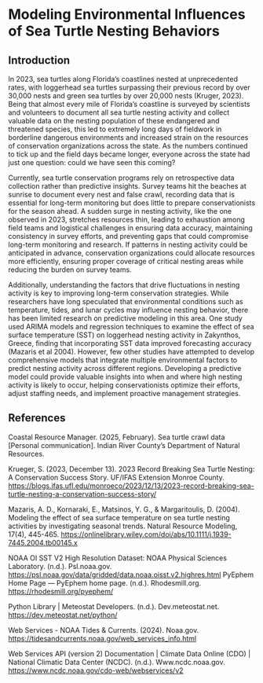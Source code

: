 # Modeling Environmental Influences of Sea Turtle Nesting Behaviors

## Introduction
In 2023, sea turtles along Florida’s coastlines nested at unprecedented rates, with loggerhead sea turtles surpassing their previous record by over 30,000 nests and green sea turtles by over 20,000 nests (Kruger, 2023). Being that almost every mile of Florida’s coastline is surveyed by scientists and volunteers to document all sea turtle nesting activity and collect valuable data on the nesting population of these endangered and threatened species, this led to extremely long days of fieldwork in borderline dangerous environments and increased strain on the resources of conservation organizations across the state. As the numbers continued to tick up and the field days became longer, everyone across the state had just one question: could we have seen this coming?

Currently, sea turtle conservation programs rely on retrospective data collection rather than predictive insights. Survey teams hit the beaches at sunrise to document every nest and false crawl, recording data that is essential for long-term monitoring but does little to prepare conservationists for the season ahead. A sudden surge in nesting activity, like the one observed in 2023, stretches resources thin, leading to exhaustion among field teams and logistical challenges in ensuring data accuracy, maintaining consistency in survey efforts, and preventing gaps that could compromise long-term monitoring and research. If patterns in nesting activity could be anticipated in advance, conservation organizations could allocate resources more efficiently, ensuring proper coverage of critical nesting areas while reducing the burden on survey teams.

Additionally, understanding the factors that drive fluctuations in nesting activity is key to improving long-term conservation strategies. While researchers have long speculated that environmental conditions such as temperature, tides, and lunar cycles may influence nesting behavior, there has been limited research on predictive modeling in this area. One study used ARIMA models and regression techniques to examine the effect of sea surface temperature (SST) on loggerhead nesting activity in Zakynthos, Greece, finding that incorporating SST data improved forecasting accuracy (Mazaris et al 2004). However, few other studies have attempted to develop comprehensive models that integrate multiple environmental factors to predict nesting activity across different regions. Developing a predictive model could provide valuable insights into when and where high nesting activity is likely to occur, helping conservationists optimize their efforts, adjust staffing needs, and implement proactive management strategies.

## References
Coastal Resource Manager. (2025, February). Sea turtle crawl data [Personal communication]. Indian River County’s Department of Natural Resources. 

Krueger, S. (2023, December 13). 2023 Record Breaking Sea Turtle Nesting: A Conservation Success Story. UF/IFAS Extension Monroe County. https://blogs.ifas.ufl.edu/monroeco/2023/12/13/2023-record-breaking-sea-turtle-nesting-a-conservation-success-story/

Mazaris, A. D., Kornaraki, E., Matsinos, Y. G., & Margaritoulis, D. (2004). Modeling the effect of sea surface temperature on sea turtle nesting activities by investigating seasonal trends. Natural Resource Modeling, 17(4), 445-465. https://onlinelibrary.wiley.com/doi/abs/10.1111/j.1939-7445.2004.tb00145.x 

NOAA OI SST V2 High Resolution Dataset: NOAA Physical Sciences Laboratory. (n.d.). Psl.noaa.gov. https://psl.noaa.gov/data/gridded/data.noaa.oisst.v2.highres.html 
PyEphem Home Page — PyEphem home page. (n.d.). Rhodesmill.org. https://rhodesmill.org/pyephem/ 

Python Library | Meteostat Developers. (n.d.). Dev.meteostat.net. https://dev.meteostat.net/python/ 

Web Services - NOAA Tides & Currents. (2024). Noaa.gov. https://tidesandcurrents.noaa.gov/web_services_info.html 

Web Services API (version 2) Documentation | Climate Data Online (CDO) | National Climatic Data Center (NCDC). (n.d.). Www.ncdc.noaa.gov. https://www.ncdc.noaa.gov/cdo-web/webservices/v2


